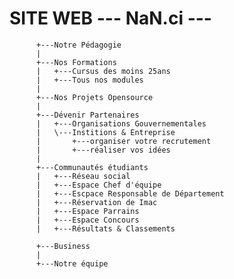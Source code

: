 # SITE WEB --- NaN.ci --- 

          +---Notre Pédagogie
          |
          +---Nos Formations
          |   +---Cursus des moins 25ans
          |   +---Tous nos modules
          |
          +---Nos Projets Opensource
          |
          +---Dévenir Partenaires
          |   +---Organisations Gouvernementales
          |   \---Institions & Entreprise
          |       +---organiser votre recrutement
          |       +---réaliser vos idées
          | 
          +---Communautés étudiants
          |   +---Réseau social
          |   +---Espace Chef d'équipe
          |   +---Escpace Responsable de Département
          |   +---Réservation de Imac
          |   +---Espace Parrains
          |   +---Espace Concours
          |   +---Résultats & Classements

          +---Business
          |
          +---Notre équipe



